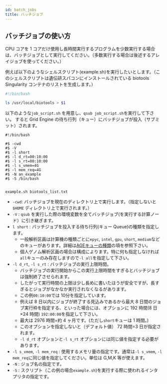 ```yaml
---
id: batch_jobs
title: バッチジョブ
---
```



## バッチジョブの使い方

CPU コアを 1 コアだけ使用し長時間実行するプログラムを少数実行する場合は、バッチジョブとして実行してください。（多数実行する場合は後述するアレイジョブを使ってください。）

例えば以下のようなシェルスクリプト(example.sh)を実行したいとします。（このシェルスクリプトは遺伝研スパコンにインストールされている biotools Singularity コンテナのリストを生成します。）

```bash
#!/bin/bash

ls /usr/local/biotools > $1
```


以下のような`job_script.sh` を用意し、` qsub job_script.sh `を実行して下さい。
すると Grid Engine の待ち行列（キュー）にバッチジョブが投入（サブミット）されます。

```
#!/bin/bash

#$ -cwd 
#$ -V 
#$ -l short
#$ -l d_rt=00:10:00
#$ -l s_rt=00:10:00
#$ -l s_vmem=4G 
#$ -l mem_req=4G
#$ -N an_example
#$ -S /bin/bash


example.sh biotools_list.txt
```

- `-cwd`: バッチジョブを現在のディレクトリ上で実行します。（指定しないと`$HOME` ディレクトリ上で実行されます。）
- `-V` : `qsub` を実行した際の環境変数を全てバッチジョブ(を実行する計算ノード）に引き継ぎます。
- `l short` : バッチジョブを投入する待ち行列(キュー Queue)の種類を指定します。
    - 一般解析区画は計算機の種類ごとに`epyc`, `intel`, `gpu`, `short`, `medium`などのキューがあります。詳細は[AGEキューの種類](/general_analysis_division/ga_queue/)の項を参照下さい。
    - 個人ゲノム解析区画の場合は構成によります。特に何も指定しなければ`all`キューのみ存在しますので`-l all`を指定して下さい。
- `-l d_rt`, `-l s_rt`  : バッチジョブの実行上限時間。
    - バッチジョブの実行開始からこの実行上限時間をすぎるとバッチジョブは強制終了させられます。
    - したがって実行時間の上限は少し長めに書いたほうが安全ですが、長すぎるとジョブがなかなか実行されなくなるがあります。
    - この例`00:10:00`では 10分を指定しています。
    - 例えば 8 日以内にジョブが終了する見込みであるから最大 8 日間のジョブ実行枠を指定する、といった場合には、オプションに 192 時間(8 日×24 時間) `192:00:00`を指定して下さい。
    - 最大は 2976 時間=約 4 ヶ月です。(ただし`short`キューは 1 時間。)
    - このオプションを指定しないと（デフォルト値） 72 時間=3 日が指定されます。
    - `-l d_rt` オプションと`-l s_rt` オプションには同じ値を指定する必要があります。
- `-l s_vmem`, `-l mem_req` : 使用するメモリ量の指定です。通常は`-l s_vmem`,  `-l mem_req`に同じ値を指定してください。単位は G,M,K 等が使えます。
- `-N` : ジョブ名の指定です。
- `-S` : スクリプト（この例の場合`example.sh`)を実行する際に使われるインタプリタの指定です。




